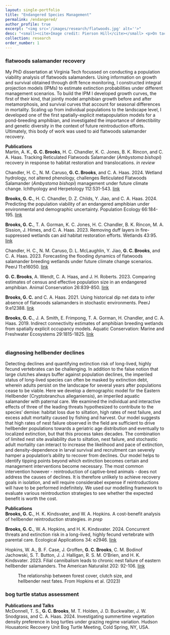 ```yaml
---
layout: single-portfolio
title: "Endangered Species Management"
permalink: /endangered/
author_profile: true
excerpt: "<img src='/images/research/flatwoods.jpg' alt=''>"
desc: "<small><cite>Image credit: Pierson Hill</cite></small> <p>On tactics to protect earth's most vulnerable life forms</p>"
collection: research
order_number: 1
---
```


### flatwoods salamander recovery
My PhD dissertation at Virginia Tech focussed on conducting a population viability analysis of flatwoods salamanders. Using information on growth and survival obtained through drift fence monitoring, I constructed integral projection models (IPMs) to estimate extinction probabilities under different management scenarios. To build the IPM I developed growth curves, the first of their kind, that jointly model amphibian growth before and after metamorphosis, and survival curves that account for seasonal differences in mortality. Scaling up from individual populations to the landscape level, I developed one of the first spatially-explicit metapopulation models for a pond-breeding amphibian, and investigated the importance of detectibility and genetic diversity in the context of future reintroduction efforts. Ultimately, this body of work was used to aid flatwoods salamander recovery. 

**Publications**\
Martin, A. K., **G. C. Brooks**, H. C. Chandler, K. C. Jones, B. K. Rincon, and C. A. Haas. Tracking Reticulated Flatwoods Salamander (_Ambystoma bishopi_) recovery in response to habitat restoration and translocations. _in review_

Chandler, H. C., N. M. Caruso, **G. C. Brooks**, and C. A. Haas. 2024. Wetland hydrology, not altered phenology, challenges Reticulated Flatwoods Salamander (_Ambystoma bishopi_) management under future climate change. Ichthyology and Herpetology 112:531-543. [link](https://doi.org/10.1643/h2023052)

**Brooks, G. C.**, H. C. Chandler, D. Z. Childs, Y. Jiao, and C. A. Haas. 2024. Predicting the population viability of an endangered amphibian under environmental and demographic uncertainty. Population Ecology 66:184-195. [link](http://doi.org/10.1002/1438-390X.12172)

**Brooks, G. C.**, T. A. Gorman, K. C. Jones, H. C. Chandler, B. K. Rincon, M. A. Sission, J. Himes, and C. A. Haas. 2023. Removing duff layers in fire-suppressed wetlands can aid habitat restoration efforts. Wetlands 43:95. [link](https://doi.org/10.1007/s13157-023-01739-7)

Chandler, H. C., N. M. Caruso, D. L. McLaughlin, Y. Jiao, **G. C. Brooks**, and C. A. Haas. 2023. Forecasting the flooding dynamics of flatwoods salamander breeding wetlands under future climate change scenarios. PeerJ 11:e16050. [link](https://doi.org/10.7717/peerj.16050)

**G. C. Brooks**, A. Wendt, C. A. Haas, and J. H. Roberts. 2023. Comparing estimates of census and effective population size in an endangered amphibian. Animal Conservation 26:839-850. [link](https://doi.org/10.1111/acv.12871)

**Brooks, G. C.** and C. A. Haas. 2021. Using historical dip net data to infer absence of flatwoods salamanders in stochastic environments. PeerJ 9:e12388. [link](https://doi.org/10.7717/peerj.12388)

**Brooks, G. C.**, J. A. Smith, E. Frimpong, T. A. Gorman, H. Chandler, and C. A. Haas. 2019. Indirect connectivity estimates of amphibian breeding wetlands from spatially explicit occupancy models. Aquatic Conservation: Marine and Freshwater Ecosystems 29:1815-1825. [link](https://doi.org/10.1002/aqc.3190)
<br>
<br>

### diagnosing hellbender declines
Detecting declines and quantifying extinction risk of long-lived, highly fecund vertebrates can be challenging. In addition to the false notion that large clutches always buffer against population declines, the imperiled status of long-lived species can often be masked by extinction debt, wherein adults persist on the landscape for several years after populations cease to be viable. Here we develop a demographic model for the Eastern Hellbender (Cryptobranchus alleganiensis), an imperiled aquatic salamander with paternal care. We examined the individual and interactive effects of three of the leading threats hypothesized to contribute to the species’ demise: habitat loss due to siltation, high rates of nest failure, and excess adult mortality caused by fishing and harvest. Our model suggests that high rates of nest failure observed in the field are sufficient to drive hellbender populations towards a geriatric age distribution and eventually to localized extinction, but that this process takes decades. The combination of limited nest site availability due to siltation, nest failure, and stochastic adult mortality can interact to increase the likelihood and pace of extinction, and density-dependence in larval survival and recruitment can severely hamper a population’s ability to recover from declines. Our model helps to identify tipping points beyond which extinction becomes certain and management interventions become necessary. The most common intervention however - reintroduction of captive-bred animals - does not address the causes of declines. It is therefore unlikely to achieve recovery goals in isolation, and will require considerabel expense if reintroductions will have to be performed indefinitely. We used our modelling framework to evaluate various reintroduction strategies to see whether the expected benefit is worth the cost. 

**Publications**\
**Brooks, G. C.**, H. K. Kindsvater, and W. A. Hopkins. A cost-benefit analysis of hellbender reintroduction strategies. _in prep_

**Brooks, G. C.**, W. A. Hopkins, and H. K. Kindsvater. 2024. Concurrent threats and extinction risk in a long-lived, highly fecund vertebrate with parental care. Ecological Applications 34: e2946. [link](https://doi.org/10.1002/eap.2946)

Hopkins, W. A., B. F. Case, J. Groffen, **G. C. Brooks**, C. M. Bodinof Jachowski, S. T. Button, J. J. Halligan, R. S. M. O’Brien, and H. K. Kindsvater. 2023. Filial cannibalism leads to chronic nest failure of eastern hellbender salamanders. The American Naturalist 202: 92-106. [link](https://doi.org/10.1086/724819)

<figure>
  <img src="{{ site.url }}{{ site.baseurl }}/images/research/hellbender_int.jpg" alt="">
  <figcaption>The relationship between forest cover, clutch size, and hellbender nest fates. From Hopkins et al. (2023)</figcaption>
</figure> 


### bog turtle status assessment

**Publications and Talks**\
McDonnell, T. S., **G. C. Brooks**, M. T. Holden, J. D. Buckwalter, J. W. Snodgrass, and C. A. Haas. 2024. Investigating summertime vegetation density preference in bog turtles under grazing regime variation. Hudson Housatonic Recovery Unit Bog Turtle Meeting, Cold Spring, NY, USA.
